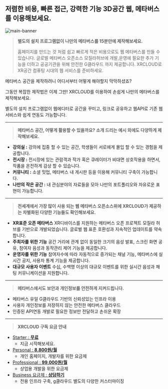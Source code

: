 ## 저렴한 비용, 빠른 접근, 강력한 기능 3D공간 웹, 메타버스를 이용해보세요.
![main-banner](https://kr.object.ncloudstorage.com/xrcloud-prod-frontend/images/logo_og2.png)


> **별도의 설치 프로그램없이 나만의 메타버스를 15분만에 제작해보세요.**
>
> 홈페이지를 만드는 것 처럼 쉽고 빠르게 적은 비용으로도 웹 메타버스를 만들 수 있습니다.
> 글로벌 메타버스 오픈소스 모질라허브에 개발,운영에 필요한 추가 기능을 더하고
> 공공기관을 위해 안전한 G클라우드 까지 제공합니다. XRCLOUD로 XR공간 컴퓨팅 시대의 웹 서비스를 준비하세요.

메타버스 공간을 제작하려니 어디서부터 어떻게 해야할지 막막하셨죠?

그동안 복잡한 제작법은 이제 그만! XRCLOUD를 이용하여 손쉽게 나만의 메타버스를 제작해보세요.

별도의 설치 프로그램없이 웹에디터로 공간을 꾸미고, 링크로 공유하고 웹API로 기존 웹 서비스와 쉽게 연동도 가능합니다.

---
> **메타버스 공간, 어떻게 활용할 수 있을까요? 소개 드리는 예시 외에도 다양하게 제작해보세요.**

-   **강의실 :** 강의에 집중 할 수 있는 공간, 학생들이 서로에게 몰입 할 수 있는 경험을 제공합니다.
-   **전시장 :** 전시장에 있는 관람객과 작가 혹은 큐레이터가 비대면 상호작용을 하면서, 작품을 온전하게 감상 할 수 있습니다.
-   **커뮤니티 :** 소셜 밋업, 메타버스 내 게시판 등을 이용해 커뮤니티 구축이 가능합니다.
-   **나만의 작은 공간 :** 내 관심분야의 자료들을 모아 나만의 포트폴리오와 자유로운 표현이 가능합니다.

---
> **전세계에서 가장 많이 사용 되는 웹 메타버스 오픈소스위에 XRCLOUD가 제공하는 차별화된 다양한 기능들도 확인해보세요.**

-   **XR표준 오픈 메타버스**
    XR디바이스를 지원하는 메타버스 오픈 프로젝트 모질라 허브를 기반으로 개발되었습니다.
    글로벌 웹 표준 호환성과 지속적인 업데이트를 약속합니다.
-   **주최자를 위한 기능**
    공간 거리에 관계 없이 동일한 크기의 음성 발표, 스크린 화면 공유, 참여자 음성과 동작관리 제어 기능을 제공합니다.
-   **운영자를 위한 기능**
    참여자수에 따라 자동적으로 증가되는 채널 기능, 메타버스에 실시간 공지, 사용자 통계 기능을 제공합니다.
-   **대규모 사용자 이벤트**
    수십, 수백명 이상의 대규모 이벤트를 위한 실시간 음성과 채팅 커뮤니케이션을 지원합니다.

---
> **메타버스에서도 보안과 개인정보를 안전하게 지켜드립니다.**

-   메타버스 유일 G클라우드 기반의 신뢰성있는 인프라 이용
-   사용자 개인정보를 저장하지 않는 안전한 메타버스 클라우드
-   인증된 API연동 개발로 필요한 정보만 전달하고 손쉬운 확장

---
> **XRCLOUD 구독 요금 안내**

-   [Starter : **무료**](https://xrcloud.app/price-plan)
    -   지금 시작해보세요.
-   [Personal : **8,800원/월**](https://xrcloud.app/price-plan)
    -   개인 홈페이지, 개발자를 위한 요금제
-   [Professional : **99,000원/월**](https://xrcloud.app/price-plan)
    -   상업용 개발을 위한 요금제
-   [Business 요금제 : **상담하기**](https://xrcloud.app/price-plan)
    -   전용 인프라 구축, g클라우드 별도의 다양한 커스터마이징
